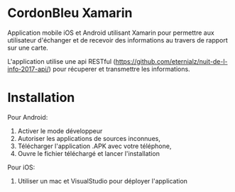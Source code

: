 # CordonBleu Xamarin

Application mobile iOS et Android utilisant Xamarin pour permettre aux utilisateur d'échanger et de recevoir des informations au travers de rapport sur une carte.

L'application utilise une api RESTful (https://github.com/eternialz/nuit-de-l-info-2017-api/) pour récuperer et transmettre les informations.

# Installation

Pour Android:
1. Activer le mode développeur
2. Autoriser les applications de sources inconnues,
3. Télécharger l'application .APK avec votre téléphone,
4. Ouvre le fichier téléchargé et lancer l'installation

Pour iOS:
1. Utiliser un mac et VisualStudio pour déployer l'application
